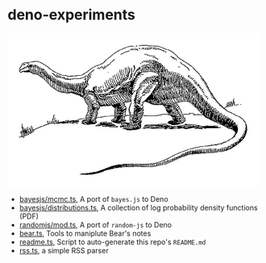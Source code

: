 # deno-experiments
![](docs/brontosaurus.png)


* [bayesjs/mcmc.ts](bayesjs/mcmc.ts), A port of `bayes.js` to Deno
* [bayesjs/distributions.ts](bayesjs/distributions.ts), A collection of log probability density functions (PDF)
* [randomjs/mod.ts](randomjs/mod.ts), A port of `random-js` to Deno
* [bear.ts](bear.ts), Tools to maniplute Bear's notes
* [readme.ts](readme.ts), Script to auto-generate this repo's `README.md`
* [rss.ts](rss.ts), a simple RSS parser
